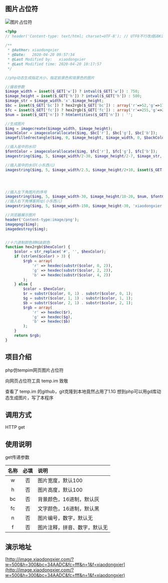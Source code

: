 图片占位符
---



![图片占位符](http://image.xiaodongxier.com/?w=500&h=300&bc=34AADC&fc=fff&n=1&f=xiaodongxier)

```php
<?php
// header('Content-type: text/html; charset=UTF-8'); // UTF8不行改成GBK试试，与你保存的格式匹配
 
/**
 * @Author: xiaodongxier
 * @Date:   2020-04-20 09:57:34
 * @Last Modified by:   xiaodongxier
 * @Last Modified time: 2020-04-20 10:17:57
 */

//php动态生成指定大小，指定前景色和背景色的图片

//接收参数
$image_width = isset($_GET['w']) ? intval($_GET['w']) : 750;
$image_height = isset($_GET['h']) ? intval($_GET['h']) : 500;
$image_str = $image_width.'x'.$image_height;
$bc = isset($_GET['bc']) ? hex2rgb($_GET['bc']) : array('r'=>52,'g'=>170,'b'=>220);
$fc = isset($_GET['fc']) ? hex2rgb($_GET['fc']) : array('r'=>255,'g'=>255,'b'=>255);
$num = isset($_GET['n']) ? htmlentities($_GET['n']) : '';

//生成图片
$img = imagecreate($image_width, $image_height);
$backColor = imagecolorallocate($img, $bc['r'], $bc['g'], $bc['b']);
imagefilledrectangle($img, 0, $image_height, $image_width, 0, $backColor);

//插入居中的水印
$fontColor = imagecolorallocate($img, $fc['r'], $fc['g'], $fc['b']);
imagestring($img, 5, $image_width/2-30, $image_height/2-7, $image_str, $fontColor);

//插入居中的水印(小东西儿)
imagestring($img, 5, $image_width/2.5, $image_height/2+10, isset($_GET['f']) ? strrev(strrev($_GET['f'])) : '' , $fontColor);




//插入左下角图片的序号
imagestring($img, 5, $image_width-30, $image_height/10-20, $num, $fontColor);
//插入右下角博客网址(小东西儿)
imagestring($img, 5, $image_width-150, $image_height-30, 'xiaodongxier.com', $fontColor);

//浏览器展示图片
header('Content-type:image/png');
imagepng($img);
imagedestroy($img);


//十六进制颜色转RGB颜色
function hex2rgb($hexColor) {
    $color = str_replace('#', '', $hexColor);
    if (strlen($color) > 3) {
        $rgb = array(
            'r' => hexdec(substr($color, 0, 2)),
            'g' => hexdec(substr($color, 2, 2)),
            'b' => hexdec(substr($color, 4, 2))
        );
    } else {
        $color = $hexColor;
        $r = substr($color, 0, 1) . substr($color, 0, 1);
        $g = substr($color, 1, 1) . substr($color, 1, 1);
        $b = substr($color, 2, 1) . substr($color, 2, 1);
        $rgb = array(
            'r' => hexdec($r),
            'g' => hexdec($g),
            'b' => hexdec($b)
        );
    }
    return $rgb;
}
```

## 项目介绍

php仿tempim网页图片占位符

向网页占位符工具 temp.im 致敬

查看了 temp.im 的github，git克隆到本地竟然占用了1.1G 想到php可以用gd库动态生成图片，写了本程序

## 调用方式

HTTP get

##  使用说明

get传递参数

| 名称 | 必填 | 说明 |
| :--: | :--: | :-- |
| w | 否 | 图片宽度，默认100 |
| h | 否 | 图片高度，默认100 |
| bc | 否 | 背景颜色，16进制，默认灰 |
| fc | 否 | 文字颜色，16进制，默认黑 |
| n | 否 | 图片编号，数字，默认无 |
| f | 否 | 图片注释，拼音、数字，默认无 |

## 演示地址

[http://image.xiaodongxier.com/?w=500&h=300&bc=34AADC&fc=fff&n=1&f=xiaodongxier](http://image.xiaodongxier.com/?w=500&h=300&bc=34AADC&fc=fff&n=1&f=xiaodongxier)

